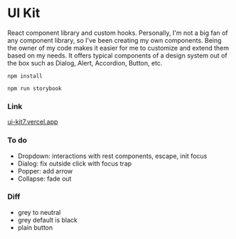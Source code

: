 # UI Kit

React component library and custom hooks. Personally, I'm not a big fan of any component library, so I've been creating my own components. Being the owner of my code makes it easier for me to customize and extend them based on my needs. It offers typical components of a design system out of the box such as Dialog, Alert, Accordion, Button, etc.

`npm install`

`npm run storybook`

### Link

[ui-kit7.vercel.app](https://ui-kit7.vercel.app/)

### To do

- Dropdown: interactions with rest components, escape, init focus
- Dialog: fix outside click with focus trap
- Popper: add arrow
- Collapse: fade out

### Diff

- grey to neutral
- grey default is black
- plain button
